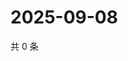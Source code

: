 # 2025-09-08

共 0 条

<!-- BEGIN ZHIHUQUESTIONS -->
<!-- 最后更新时间 Mon Sep 08 2025 21:24:17 GMT+0800 (China Standard Time) -->

<!-- END ZHIHUQUESTIONS -->
